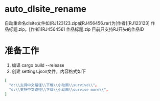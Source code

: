 # auto_dlsite_rename
自动重命名dlsite文件如(RJ123123.zip或RJ456456.rar)为[作者][RJ123123] 作品标题.zip，[作者][RJ456456] 作品标题.zip
目前只支持RJ开头的作品ID

# 准备工作

1. 编译 cargo build --release
2. 创建 settings.json文件，内容格式如下
```json
[
  "d:\\支持中文路径\\下载\\小动画\\survive\\"，
  "d:\\支持中文路径\\下载\\小动画\\survive more\\"，
]
```
